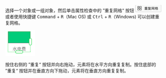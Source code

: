 选择一个对象或一组对象，然后单击属性检查中的 ”重复网格“ 按钮 ![01](./images/01.png) 或者使用快捷键 <kbd>Command</kbd> + <kbd>R</kbd>（Mac OS) 或 <kbd>Ctrl</kbd> + <kbd>R</kbd>（Windows) 可以创建重复网格。

![02](./images/02.png)

按住右侧的 ”重复“ 按钮并向右拖动，元素将在水平方向重复复制。按住底部的 ”重复“ 按钮并在垂直方向下拖动，元素将在垂直方向重复复制。